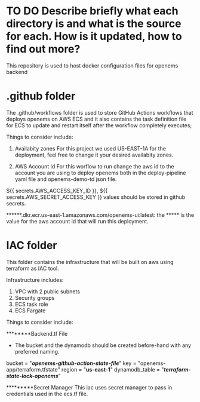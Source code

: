 # TO DO Describe briefly what each directory is and what is the source for each.  How is it updated, how to find out more?
This repository is used to host docker configuration files for openems backend


# .github folder

The .github/workflows folder is used to store GitHub Actions workflows that deploys openems on AWS ECS and it also contains the task definition file for ECS to update and restart itself after the workflow completely executes;

Things to consider include:

1. Availabity zones
For this project we used US-EAST-1A for the deployment, feel free to change it your desired availabity zones.

2. AWS Account Id
For this worflow to run change the aws id to the account you are using to deploy openems both in the deploy-pipeline yaml file and openems-demo-td json file.

${{ secrets.AWS_ACCESS_KEY_ID }}, ${{ secrets.AWS_SECRET_ACCESS_KEY }} values should be stored in github secrets.

******.dkr.ecr.us-east-1.amazonaws.com/openems-ui:latest: the ***** is the value for the aws account id that will run this deployment.


# IAC folder

This folder contains the infrastructure that will be built on aws using terraform as IAC tool.

Infrastructure includes:

1. VPC with 2 public subnets
2. Security groups
3. ECS task role
4. ECS Fargate


Things to consider include:

********Backend.tf File

- The bucket and the dynamodb should be created before-hand with any preferred naming.

bucket         = "***********openems-github-action-state-file***********"
key            = "openems-app/terraform.tfstate"
region         = "************us-east-1************"
dynamodb_table = "*************terraform-state-lock-openems*************"


*********Secret Manager
This iac uses secret manager to pass in credentials used in the ecs.tf file.


